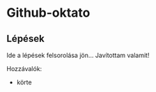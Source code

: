 # Github-oktato

## Lépések
Ide a lépések felsorolása jön...
Javítottam valamit!

Hozzávalók:
- körte
